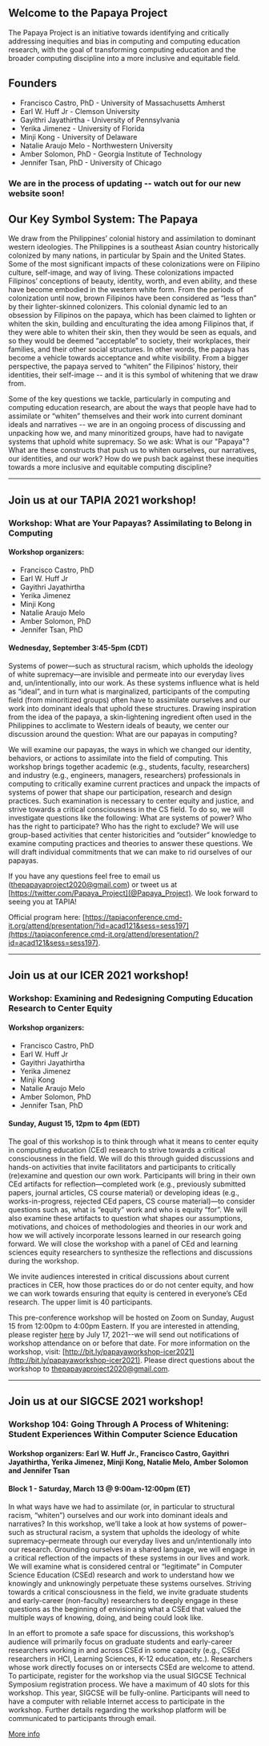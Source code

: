 ## Welcome to the Papaya Project

The Papaya Project is an initiative towards identifying and critically addressing inequities and bias in computing and computing education research, with the goal of transforming computing education and the broader computing discipline into a more inclusive and equitable field.


## Founders
- Francisco Castro, PhD - University of Massachusetts Amherst
- Earl W. Huff Jr - Clemson University
- Gayithri Jayathirtha - University of Pennsylvania
- Yerika Jimenez - University of Florida
- Minji Kong - University of Delaware
- Natalie Araujo Melo - Northwestern University
- Amber Solomon, PhD - Georgia Institute of Technology
- Jennifer Tsan, PhD - University of Chicago


### We are in the process of updating -- watch out for our new website soon!


## Our Key Symbol System: The Papaya
We draw from the Philippines’ colonial history and assimilation to dominant western ideologies. The Philippines is a southeast Asian country historically colonized by many nations, in particular by Spain and the United States. Some of the most significant impacts of these colonizations were on Filipino culture, self-image, and way of living. These colonizations impacted Filipinos’ conceptions of beauty, identity, worth, and even ability, and these have become embodied in the western white form. From the periods of colonization until now, brown Filipinos have been considered as “less than” by their lighter-skinned colonizers. This colonial dynamic led to an obsession by Filipinos on the papaya, which has been claimed to lighten or whiten the skin, building and enculturating the idea among Filipinos that, if they were able to whiten their skin, then they would be seen as equals, and so they would be deemed “acceptable” to society, their workplaces, their families, and their other social structures. In other words, the papaya has become a vehicle towards acceptance and white visibility. From a bigger perspective, the papaya served to “whiten” the Filipinos’ history, their identities, their self-image -- and it is this symbol of whitening that we draw from.

Some of the key questions we tackle, particularly in computing and computing education research, are about the ways that people have had to assimilate or “whiten” themselves and their work into current dominant ideals and narratives -- we are in an ongoing process of discussing and unpacking how we, and many minoritized groups, have had to navigate systems that uphold white supremacy. So we ask: What is our "Papaya"? What are these constructs that push us to whiten ourselves, our narratives, our identities, and our work? How do we push back against these inequities towards a more inclusive and equitable computing discipline?

---

## Join us at our TAPIA 2021 workshop!

### Workshop: What are Your Papayas? Assimilating to Belong in Computing

#### Workshop organizers: 
- Francisco Castro, PhD
- Earl W. Huff Jr
- Gayithri Jayathirtha
- Yerika Jimenez
- Minji Kong
- Natalie Araujo Melo
- Amber Solomon, PhD
- Jennifer Tsan, PhD

#### Wednesday, September 3:45-5pm (CDT)

Systems of power—such as structural racism, which upholds the ideology of white supremacy—are invisible and permeate into our everyday lives and, un/intentionally, into our work. As these systems influence what is held as “ideal”, and in turn what is marginalized, participants of the computing field (from minoritized groups) often have to assimilate ourselves and our work into dominant ideals that uphold these structures. Drawing inspiration from the idea of the papaya, a skin-lightening ingredient often used in the Philippines to acclimate to Western ideals of beauty, we center our discussion around the question: What are our papayas in computing?

We will examine our papayas, the ways in which we changed our identity, behaviors, or actions to assimilate into the field of computing. This workshop brings together academic (e.g., students, faculty, researchers) and industry (e.g., engineers, managers, researchers) professionals in computing to critically examine current practices and unpack the impacts of systems of power that shape our participation, research and design practices. Such examination is necessary to center equity and justice, and strive towards a critical consciousness in the CS field. To do so, we will investigate questions like the following: What are systems of power? Who has the right to participate? Who has the right to exclude? We will use group-based activities that center historicities and “outsider” knowledge to examine computing practices and theories to answer these questions. We will draft individual commitments that we can make to rid ourselves of our papayas.

If you have any questions feel free to email us (thepapayaproject2020@gmail.com) or tweet us at [https://twitter.com/Papaya_Project](@Papaya_Project). We look forward to seeing you at TAPIA!

Official program here: [https://tapiaconference.cmd-it.org/attend/presentation/?id=acad121&sess=sess197](https://tapiaconference.cmd-it.org/attend/presentation/?id=acad121&sess=sess197).

---

## Join us at our ICER 2021 workshop!

### Workshop: Examining and Redesigning Computing Education Research to Center Equity

#### Workshop organizers: 
- Francisco Castro, PhD
- Earl W. Huff Jr
- Gayithri Jayathirtha
- Yerika Jimenez
- Minji Kong
- Natalie Araujo Melo
- Amber Solomon, PhD
- Jennifer Tsan, PhD

#### Sunday, August 15, 12pm to 4pm (EDT)

The goal of this workshop is to think through what it means to center equity in computing education (CEd) research to strive towards a critical consciousness in the field. We will do this through guided discussions and hands-on activities that invite facilitators and participants to critically (re)examine and question our own work. Participants will bring in their own CEd artifacts for reflection—completed work (e.g., previously submitted papers, journal articles, CS course material) or developing ideas (e.g., works-in-progress, rejected CEd papers, CS course material)—to consider questions such as, what is “equity” work and who is equity “for”. We will also examine these artifacts to question what shapes our assumptions, motivations, and choices of methodologies and theories in our work and how we will actively incorporate lessons learned in our research going forward. We will close the workshop with a panel of CEd and learning sciences equity researchers to synthesize the reflections and discussions during the workshop.

We invite audiences interested in critical discussions about current practices in CER, how those practices do or do not center equity, and how we can work towards ensuring that equity is centered in everyone’s CEd research. The upper limit is 40 participants.

This pre-conference workshop will be hosted on Zoom on Sunday, August 15 from 12:00pm to 4:00pm Eastern. If you are interested in attending, please register [here](https://forms.gle/V6T6sfqNq8FgUmjK9) by July 17, 2021--we will send out notifications of workshop attendance on or before that date. For more information on the workshop, visit: [http://bit.ly/papayaworkshop-icer2021](http://bit.ly/papayaworkshop-icer2021). Please direct questions about the workshop to thepapayaproject2020@gmail.com.

---

## Join us at our SIGCSE 2021 workshop!

### Workshop 104: Going Through A Process of Whitening: Student Experiences Within Computer Science Education
#### Workshop organizers: Earl W. Huff Jr., Francisco Castro, Gayithri Jayathirtha, Yerika Jimenez, Minji Kong, Natalie Melo, Amber Solomon and Jennifer Tsan

#### Block 1 - Saturday, March 13 @ 9:00am-12:00pm (ET)

In what ways have we had to assimilate (or, in particular to structural racism, “whiten”) ourselves and our work into dominant ideals and narratives? In this workshop, we’ll take a look at how systems of power–such as structural racism, a system that upholds the ideology of white supremacy–permeate through our everyday lives and un/intentionally into our research. Grounding ourselves in a shared language, we will engage in a critical reflection of the impacts of these systems in our lives and work. We will examine what is considered central or “legitimate” in Computer Science Education (CSEd) research and work to understand how we knowingly and unknowingly perpetuate these systems ourselves. Striving towards a critical consciousness in the field, we invite graduate students and early-career (non-faculty) researchers to deeply engage in these questions as the beginning of envisioning what a CSEd that valued the multiple ways of knowing, doing, and being could look like.

In an effort to promote a safe space for discussions, this workshop’s audience will primarily focus on graduate students and early-career researchers working in and across CSEd in some capacity (e.g., CSEd researchers in HCI, Learning Sciences, K-12 education, etc.). Researchers whose work directly focuses on or intersects CSEd are welcome to attend. To participate, register for the workshop via the usual SIGCSE Technical Symposium registration process. We have a maximum of 40 slots for this workshop. This year, SIGCSE will be fully-online. Participants will need to have a computer with reliable Internet access to participate in the workshop. Further details regarding the workshop platform will be communicated to participants through email.

[More info](https://sigcse2021.sigcse.org/schedule/workshops/#workshop-104)


